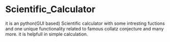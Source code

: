 # Scientific_Calculator
it is an python(GUI based) Scientific calculator with some intresting fuctions and 
one unique functionality related to famous collatz conjecture and many more. it is helpfull
in simple calculation.
